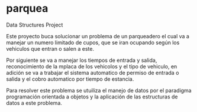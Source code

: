 # parquea
Data Structures Project


Este proyecto buca solucionar un problema de un parqueadero el cual va a manejar un numero limitado de cupos, que se iran ocupando según los vehiculos que entran o salen a este.

Por siguiente se va a manejar los tiempos de entrada y salida, reconocimiento de la mplaca de los vehicolos y el tipo de vehiculo, en adición se va a trabajar el sistema automatico de permiso de entrada o salida y el cobro automatico por tiempo de estancia.

Para resolver este problema se utuiliza el manejo de datos por el paradigma programación orientada a objetos y la aplicación de las estructuras de datos a este problema. 
